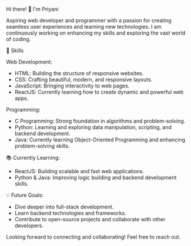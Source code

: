 Hi there! 👋 I'm Priyani

Aspiring web developer and programmer with a passion for creating seamless user experiences and learning new technologies. I am continuously working on enhancing my skills and exploring the vast world of coding.

🚀 Skills

Web Development:
- HTML: Building the structure of responsive websites.
- CSS: Crafting beautiful, modern, and responsive layouts.
- JavaScript: Bringing interactivity to web pages.
- ReactJS: Currently learning how to create dynamic and powerful web apps.

Programming:
- C Programming: Strong foundation in algorithms and problem-solving.
- Python: Learning and exploring data manipulation, scripting, and backend development.
- Java: Currently learning Object-Oriented Programming and enhancing problem-solving skills.

📚 Currently Learning:
- ReactJS: Building scalable and fast web applications.
- Python & Java: Improving logic building and backend development skills.

💡 Future Goals:
- Dive deeper into full-stack development.
- Learn backend technologies and frameworks.
- Contribute to open-source projects and collaborate with other developers.

Looking forward to connecting and collaborating! Feel free to reach out.
